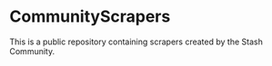 # CommunityScrapers
This is a public repository containing scrapers created by the Stash Community.
